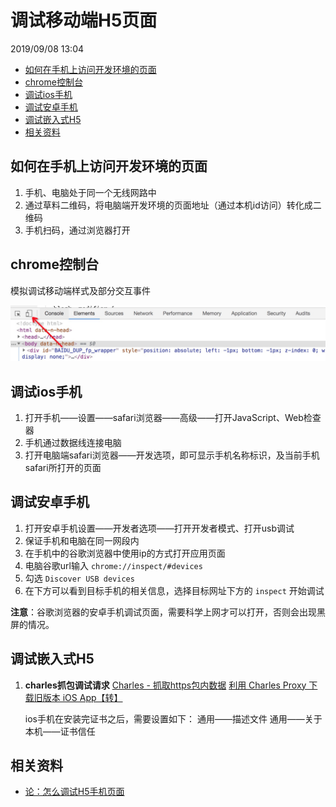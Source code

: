 # 调试移动端H5页面

2019/09/08 13:04

<!-- TOC -->

- [如何在手机上访问开发环境的页面](#如何在手机上访问开发环境的页面)
- [chrome控制台](#chrome控制台)
- [调试ios手机](#调试ios手机)
- [调试安卓手机](#调试安卓手机)
- [调试嵌入式H5](#调试嵌入式h5)
- [相关资料](#相关资料)

<!-- /TOC -->

## 如何在手机上访问开发环境的页面

1. 手机、电脑处于同一个无线网路中
2. 通过草料二维码，将电脑端开发环境的页面地址（通过本机id访问）转化成二维码
3. 手机扫码，通过浏览器打开

## chrome控制台

模拟调试移动端样式及部分交互事件

![chrome控制台模拟移动端调试样式](../assets/调试移动端H5页面.jpg)

## 调试ios手机

1. 打开手机——设置——safari浏览器——高级——打开JavaScript、Web检查器
2. 手机通过数据线连接电脑
3. 打开电脑端safari浏览器——开发选项，即可显示手机名称标识，及当前手机safari所打开的页面

## 调试安卓手机

1. 打开安卓手机设置——开发者选项——打开开发者模式、打开usb调试
2. 保证手机和电脑在同一网段内
3. 在手机中的谷歌浏览器中使用ip的方式打开应用页面
4. 电脑谷歌url输入 `chrome://inspect/#devices`
5. 勾选 `Discover USB devices`
6. 在下方可以看到目标手机的相关信息，选择目标网址下方的 `inspect` 开始调试

**注意**：谷歌浏览器的安卓手机调试页面，需要科学上网才可以打开，否则会出现黑屏的情况。

## 调试嵌入式H5

1. **charles抓包调试请求**
   [Charles - 抓取https包内数据](https://www.jianshu.com/p/9d7c4cb14f2c)
   [利用 Charles Proxy 下载旧版本 iOS App【转】](https://www.jianshu.com/p/0ed1ed8161f1)

   ios手机在安装完证书之后，需要设置如下：
   通用——描述文件
   通用——关于本机——证书信任

## 相关资料

- [论：怎么调试H5手机页面](https://www.jianshu.com/p/ef94d0813b6b)
